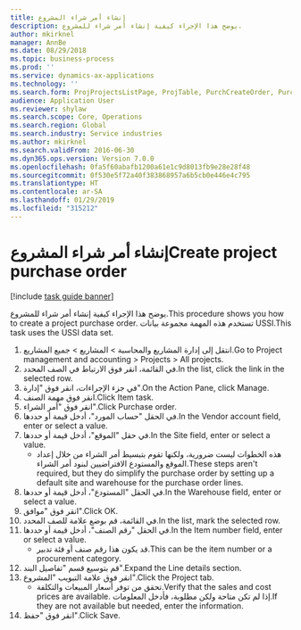 ```yaml
---
title: إنشاء أمر شراء المشروع
description: يوضح هذا الإجراء كيفية إنشاء أمر شراء للمشروع.
author: mkirknel
manager: AnnBe
ms.date: 08/29/2018
ms.topic: business-process
ms.prod: ''
ms.service: dynamics-ax-applications
ms.technology: ''
ms.search.form: ProjProjectsListPage, ProjTable, PurchCreateOrder, PurchTable, InventItemIdLookupPurchase
audience: Application User
ms.reviewer: shylaw
ms.search.scope: Core, Operations
ms.search.region: Global
ms.search.industry: Service industries
ms.author: mkirknel
ms.search.validFrom: 2016-06-30
ms.dyn365.ops.version: Version 7.0.0
ms.openlocfilehash: 0fa5f60abafb1200a61e1c9d8013fb9e28e28f48
ms.sourcegitcommit: 0f530e5f72a40f383868957a6b5cb0e446e4c795
ms.translationtype: HT
ms.contentlocale: ar-SA
ms.lasthandoff: 01/29/2019
ms.locfileid: "315212"
---
```

# <a name="create-project-purchase-order"></a><span data-ttu-id="7b6cb-103">إنشاء أمر شراء المشروع</span><span class="sxs-lookup"><span data-stu-id="7b6cb-103">Create project purchase order</span></span>

[!include [task guide banner](../../includes/task-guide-banner.md)]

<span data-ttu-id="7b6cb-104">يوضح هذا الإجراء كيفية إنشاء أمر شراء للمشروع.</span><span class="sxs-lookup"><span data-stu-id="7b6cb-104">This procedure shows you how to create a project purchase order.</span></span> <span data-ttu-id="7b6cb-105">تستخدم هذه المهمة مجموعة بيانات USSI.</span><span class="sxs-lookup"><span data-stu-id="7b6cb-105">This task uses the USSI data set.</span></span>

1. <span data-ttu-id="7b6cb-106">انتقل إلى إدارة المشاريع والمحاسبة > المشاريع > جميع المشاريع.</span><span class="sxs-lookup"><span data-stu-id="7b6cb-106">Go to Project management and accounting > Projects > All projects.</span></span>
2. <span data-ttu-id="7b6cb-107">في القائمة، انقر فوق الارتباط في الصف المحدد.</span><span class="sxs-lookup"><span data-stu-id="7b6cb-107">In the list, click the link in the selected row.</span></span>
3. <span data-ttu-id="7b6cb-108">في جزء الإجراءات، انقر فوق "إدارة".</span><span class="sxs-lookup"><span data-stu-id="7b6cb-108">On the Action Pane, click Manage.</span></span>
4. <span data-ttu-id="7b6cb-109">انقر فوق مهمة الصنف.</span><span class="sxs-lookup"><span data-stu-id="7b6cb-109">Click Item task.</span></span>
5. <span data-ttu-id="7b6cb-110">انقر فوق "أمر الشراء".</span><span class="sxs-lookup"><span data-stu-id="7b6cb-110">Click Purchase order.</span></span>
6. <span data-ttu-id="7b6cb-111">في الحقل "حساب المورد"، أدخل قيمة أو حددها.</span><span class="sxs-lookup"><span data-stu-id="7b6cb-111">In the Vendor account field, enter or select a value.</span></span>
7. <span data-ttu-id="7b6cb-112">في حقل "الموقع"، أدخل قيمة أو حددها.</span><span class="sxs-lookup"><span data-stu-id="7b6cb-112">In the Site field, enter or select a value.</span></span>
    * <span data-ttu-id="7b6cb-113">هذه الخطوات ليست ضرورية، ولكنها تقوم بتبسيط أمر الشراء من خلال إعداد الموقع والمستودع الافتراضيين لبنود أمر الشراء.</span><span class="sxs-lookup"><span data-stu-id="7b6cb-113">These steps aren't required, but they do simplify the purchase order by setting up a default site and warehouse for the purchase order lines.</span></span>  
8. <span data-ttu-id="7b6cb-114">في الحقل "المستودع"، أدخل قيمة أو حددها.</span><span class="sxs-lookup"><span data-stu-id="7b6cb-114">In the Warehouse field, enter or select a value.</span></span>
9. <span data-ttu-id="7b6cb-115">انقر فوق "موافق".</span><span class="sxs-lookup"><span data-stu-id="7b6cb-115">Click OK.</span></span>
10. <span data-ttu-id="7b6cb-116">في القائمة، قم بوضع علامة للصف المحدد.</span><span class="sxs-lookup"><span data-stu-id="7b6cb-116">In the list, mark the selected row.</span></span>
11. <span data-ttu-id="7b6cb-117">في الحقل "رقم الصنف"، أدخل قيمة أو حددها.</span><span class="sxs-lookup"><span data-stu-id="7b6cb-117">In the Item number field, enter or select a value.</span></span>
    * <span data-ttu-id="7b6cb-118">قد يكون هذا رقم صنف أو فئة تدبير.</span><span class="sxs-lookup"><span data-stu-id="7b6cb-118">This can be the item number or a procurement category.</span></span>  
12. <span data-ttu-id="7b6cb-119">قم بتوسيع قسم "تفاصيل البند".</span><span class="sxs-lookup"><span data-stu-id="7b6cb-119">Expand the Line details section.</span></span>
13. <span data-ttu-id="7b6cb-120">انقر فوق علامة التبويب "المشروع".</span><span class="sxs-lookup"><span data-stu-id="7b6cb-120">Click the Project tab.</span></span>
    * <span data-ttu-id="7b6cb-121">تحقق من توفر أسعار المبيعات والتكلفة.</span><span class="sxs-lookup"><span data-stu-id="7b6cb-121">Verify that the sales and cost prices are available.</span></span> <span data-ttu-id="7b6cb-122">إذا لم تكن متاحة ولكن مطلوبة، فأدخل المعلومات.</span><span class="sxs-lookup"><span data-stu-id="7b6cb-122">If they are not available but needed, enter the information.</span></span>  
14. <span data-ttu-id="7b6cb-123">انقر فوق "حفظ".</span><span class="sxs-lookup"><span data-stu-id="7b6cb-123">Click Save.</span></span>

